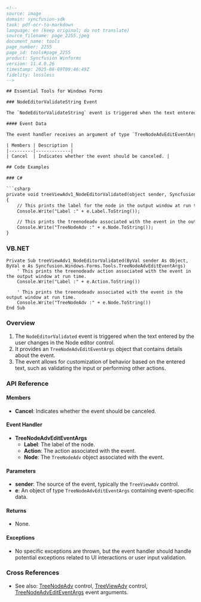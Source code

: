 ```html
<!--
source: image
domain: syncfusion-sdk
task: pdf-ocr-to-markdown
language: en (keep original; do not translate)
source_filename: page_2255.jpeg
document_name: tools
page_number: 2255
page_id: tools#page_2255
product: Syncfusion Winforms
version: 11.4.0.26
timestamp: 2025-08-09T09:46:49Z
fidelity: lossless
-->

## Essential Tools for Windows Forms

### NodeEditorValidateString Event

The `NodeEditorValidateString` event is triggered when the text entered by the user changes in the Node editor control.

#### Event Data

The event handler receives an argument of type `TreeNodeAdvEditEventArgs` containing data related to this event. The following `TreeNodeAdvEditEventArgs` properties provide information specific to this event.

| Members | Description |
|---------|-------------|
| Cancel  | Indicates whether the event should be canceled. |

## Code Examples

### C#

```csharp
private void treeViewAdv1_NodeEditorValidated(object sender, Syncfusion.Windows.Forms.Tools.TreeNodeAdvEditEventArgs e)
{
    // This prints the label for the node in the output window at run time.
    Console.Write("Label :" + e.Label.ToString());

    // This prints the treenodeadv associated with the event in the output window at run time.
    Console.Write("TreeNodeAdv :" + e.Node.ToString());
}
```

### VB.NET

```vbnet
Private Sub treeViewAdv1_NodeEditorValidated(ByVal sender As Object, ByVal e As Syncfusion.Windows.Forms.Tools.TreeNodeAdvEditEventArgs)
    ' This prints the treenodeadv action associated with the event in the output window at run time.
    Console.Write("Label :" + e.Action.ToString())

    ' This prints the treenodeadv associated with the event in the output window at run time.
    Console.Write("TreeNodeAdv :" + e.Node.ToString())
End Sub
```

### Overview

1. The `NodeEditorValidated` event is triggered when the text entered by the user changes in the Node editor control.
2. It provides an `TreeNodeAdvEditEventArgs` object that contains details about the event.
3. The event allows for customization of behavior based on the entered text, such as validating the input or performing other actions.

### API Reference

#### Members

- **Cancel**: Indicates whether the event should be canceled.

#### Event Handler

- **TreeNodeAdvEditEventArgs**
  - **Label**: The label of the node.
  - **Action**: The action associated with the event.
  - **Node**: The `TreeNodeAdv` object associated with the event.

#### Parameters

- **sender**: The source of the event, typically the `TreeViewAdv` control.
- **e**: An object of type `TreeNodeAdvEditEventArgs` containing event-specific data.

#### Returns

- None.

#### Exceptions

- No specific exceptions are thrown, but the event handler should handle potential exceptions related to UI interactions or user input validation.

### Cross References

- See also: [TreeNodeAdv](#TreeNodeAdv) control, [TreeViewAdv](#TreeViewAdv) control, [TreeNodeAdvEditEventArgs](#TreeNodeAdvEditEventArgs) event arguments.

<!-- tags: Syncfusion Winforms, TreeNodeEditor, NodeEditorValidated, TreeNodeAdv, TreeViewAdv keywords: NodeEditorValidateStringEvent, TreeNodeAdvEditEventArgs, Cancel, UserInputValidation -->
```